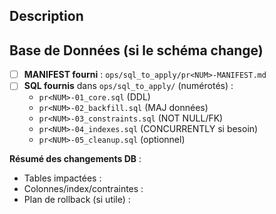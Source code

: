 ## Description
<!-- Explique ce que fait cette PR. -->

## Base de Données (si le schéma change)
- [ ] **MANIFEST fourni** : `ops/sql_to_apply/pr<NUM>-MANIFEST.md`
- [ ] **SQL fournis** dans `ops/sql_to_apply/` (numérotés) :
  - `pr<NUM>-01_core.sql` (DDL)
  - `pr<NUM>-02_backfill.sql` (MAJ données)
  - `pr<NUM>-03_constraints.sql` (NOT NULL/FK)
  - `pr<NUM>-04_indexes.sql` (CONCURRENTLY si besoin)
  - `pr<NUM>-05_cleanup.sql` (optionnel)

**Résumé des changements DB** :
- Tables impactées :
- Colonnes/index/contraintes :
- Plan de rollback (si utile) :
